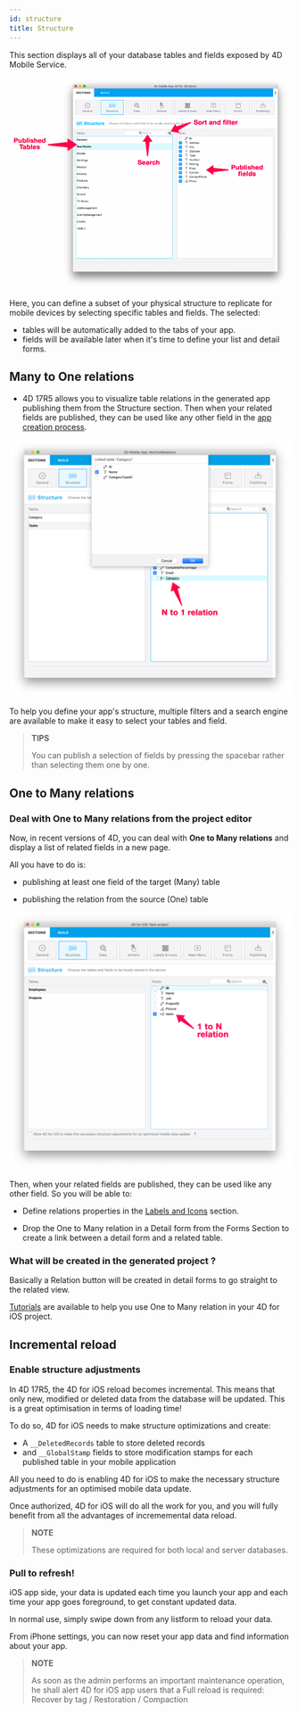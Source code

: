 ```yaml
---
id: structure
title: Structure
---
```


This section displays all of your database tables and fields exposed by 4D Mobile Service.

![Structure section](assets/en/project-editor/Structure-section-4D-for-iOS.png)

Here, you can define a subset of your physical structure to replicate for mobile devices by selecting specific tables and fields. The selected:

* tables will be automatically added to the tabs of your app.
* fields will be available later when it's time to define your list and detail forms.

## Many to One relations

* 4D 17R5 allows you to visualize table relations in the generated app publishing them from the Structure section. Then when your related fields are published, they can be used like any other field in the [app creation process](many-to-one-relations.html).

![Publish related tables](assets/en/project-editor/Structure-section-N-to-1-relations-4D-for-iOS.png)

To help you define your app's structure, multiple filters and a search engine are available to make it easy to select your tables and field.

> **TIPS**
> 
> You can publish a selection of fields by pressing the spacebar rather than selecting them one by one.


## One to Many relations

### Deal with One to Many relations from the project editor

Now, in recent versions of 4D, you can deal with **One to Many relations** and display a list of related fields in a new page.

All you have to do is:

* publishing at least one field of the target (Many) table

* publishing the relation from the source (One) table

![Drop relation in detail form](assets/en/project-editor/Structure-1-to-N-relations-4D-for-iOS.png)

Then, when your related fields are published, they can be used like any other field. So you will be able to:

* Define relations properties in the [Labels and Icons](labels-and-icons.html#relations-properties) section.

* Drop the One to Many relation in a Detail form from the Forms Section to create a link between a detail form and a related table.

### What will be created in the generated project ?

Basically a Relation button will be created in detail forms to go straight to the related view.

[Tutorials](one-to-many-relations.html) are available to help you use One to Many relation in your 4D for iOS project.



## Incremental reload

### Enable structure adjustments

In 4D 17R5, the 4D for iOS reload becomes incremental. This means that only new, modified or deleted data from the database will be updated. This is a great optimisation in terms of loading time!

To do so, 4D for iOS needs to make structure optimizations and create:

* A ```__DeletedRecords``` table to store deleted records
* and ```__GlobalStamp``` fields to store modification stamps for each published table in your mobile application

All you need to do is enabling 4D for iOS to make the necessary structure adjustments for an optimised mobile data update. 

Once authorized, 4D for iOS will do all the work for you, and you will fully benefit from all the advantages of incrememental data reload.

> **NOTE**
> 
> These optimizations are required for both local and server databases.


### Pull to refresh!

iOS app side, your data is updated each time you launch your app and each time your app goes foreground, to get constant updated data.

In normal use, simply swipe down from any listform to reload your data.

From iPhone settings, you can now reset your app data and find information about your app. 

> **NOTE**
> 
> As soon as the admin performs an important maintenance operation, he shall alert 4D for iOS app users that a Full reload is required: Recover by tag / Restoration / Compaction

